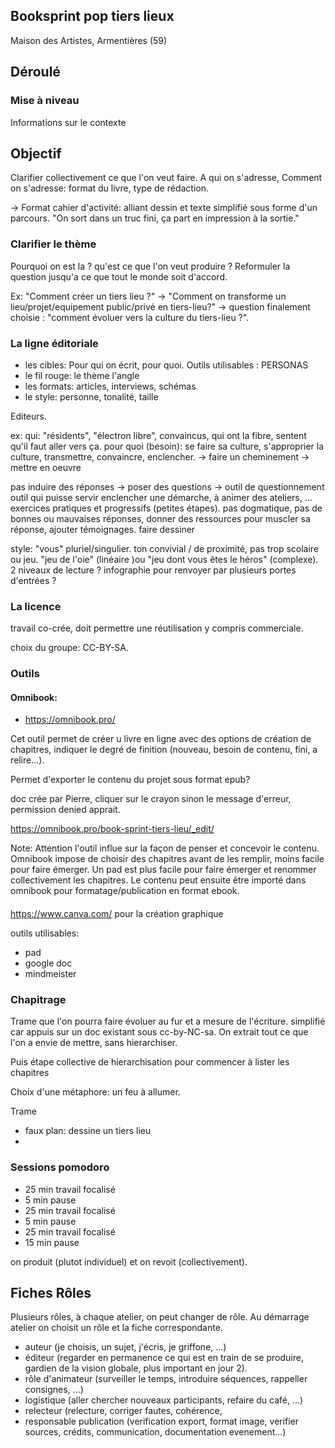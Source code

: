 ## Booksprint pop tiers lieux

Maison des Artistes, Armentières (59)

## Déroulé

### Mise à niveau

Informations sur le contexte


## Objectif 
Clarifier collectivement ce que l'on veut faire. A qui on s'adresse, Comment on s'adresse: format du livre, type de rédaction.

-> Format cahier d'activité: alliant dessin et texte simplifié sous forme d'un parcours.
"On sort dans un truc fini, ça part en impression à la sortie."


### Clarifier le thème

Pourquoi on est la ? qu'est ce que l'on veut produire ?
Reformuler la question jusqu'a ce que tout le monde soit d'accord.

Ex: "Comment créer un tiers lieu ?" -> "Comment on transforme un lieu/projet/equipement public/privé en tiers-lieu?" -> question finalement choisie : "comment évoluer vers la culture du tiers-lieu ?". 



### La ligne éditoriale

- les cibles: Pour qui on écrit, pour quoi. Outils utilisables : PERSONAS
- le fil rouge: le thème l'angle
- les formats: articles, interviews, schémas
- le style: personne, tonalité, taille

Editeurs.

ex: 
qui: "résidents", "électron libre", convaincus, qui ont la fibre, sentent qu'il faut aller vers ça.
pour quoi (besoin): se faire sa culture, s'approprier la culture, transmettre, convaincre, enclencher. -> faire un cheminement -> mettre en oeuvre

pas induire des réponses -> poser des questions -> outil de questionnement
outil qui puisse servir enclencher une démarche, à animer des ateliers, ...
exercices pratiques et progressifs (petites étapes). pas dogmatique, pas de bonnes ou mauvaises réponses, donner des ressources pour muscler sa réponse, ajouter témoignages.
faire dessiner

style: "vous" pluriel/singulier. ton convivial / de proximité, pas trop scolaire ou jeu.
"jeu de l'oie" (linéaire )ou "jeu dont vous êtes le héros" (complexe). 2 niveaux de lecture ? infographie pour renvoyer par plusieurs portes d'entrées ?



### La licence

travail co-crée, doit permettre une réutilisation y compris commerciale.

choix du groupe: CC-BY-SA.


### Outils

#### Omnibook: 
- https://omnibook.pro/

Cet outil permet de créer u livre en ligne avec des options de création de chapitres, indiquer le degré de finition (nouveau, besoin de contenu, fini, a relire...).

Permet d'exporter le contenu du projet sous format epub?


doc crée par Pierre, cliquer sur le crayon sinon le message d'erreur, permission denied apprait.

https://omnibook.pro/book-sprint-tiers-lieu/_edit/

Note: Attention l'outil influe sur la façon de penser et concevoir le contenu. Omnibook impose de choisir des chapitres avant de les remplir, moins facile pour faire émerger. Un pad est plus facile pour faire émerger et renommer collectivement les chapitres. Le contenu peut ensuite être importé dans omnibook pour formatage/publication en format ebook.

#### 

https://www.canva.com/ pour la création graphique

outils utilisables:
- pad
- google doc
- mindmeister

### Chapitrage 
Trame que l'on pourra faire évoluer au fur et a mesure de l'écriture.
simplifié car appuis sur un doc existant sous cc-by-NC-sa.
On extrait tout ce que l'on a envie de mettre, sans hierarchiser.

Puis étape collective de hierarchisation pour commencer à lister les chapitres

Choix d'une métaphore: un feu à allumer.

Trame

- faux plan: dessine un tiers lieu
- 


### Sessions pomodoro

- 25 min travail focalisé
- 5 min pause
- 25 min travail focalisé
- 5 min pause
- 25 min travail focalisé
- 15 min pause

on produit (plutot individuel) et on revoit (collectivement).



## Fiches Rôles

Plusieurs rôles, à chaque atelier, on peut changer de rôle.
Au démarrage atelier on choisit un rôle et la fiche correspondante.

- auteur (je choisis, un sujet, j'écris, je griffone, ...)
- éditeur (regarder en permanence ce qui est en train de se produire, gardien de la vision globale, plus important en jour 2).
- rôle d'animateur (surveiller le temps, introduire séquences, rappeller consignes, ...)
- logistique (aller chercher nouveaux participants, refaire du café, ...)
- relecteur (relecture, corriger fautes, cohérence, 
- responsable publication (verification export, format image, verifier sources, crédits, communication, documentation evenement...)

